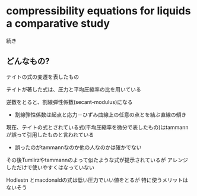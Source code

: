 # compressibility equations for liquids a comparative study
続き

## どんなもの?
テイトの式の変遷を表したもの

テイトが著した式は、圧力と平均圧縮率の比を用いている

逆数をとると、割線弾性係数(secant-modulus)になる
-	割線弾性係数は起点と応力－ひずみ曲線上の任意の点とを結ぶ直線の傾き

現在、テイトの式とされている式(平均圧縮率を微分で表したもの)はtammannが誤って引用したものと言われている
-	誤ったのがtammannなのか他の人なのかは確かでない


その後Tumlirzやtammannのよって似たような式が提示されているが
アレンジしただけで使いやすくはなっていない

Hodlestn とmacdonaldの式は低い圧力でいい値をとるが
特に使うメリットはないそう
